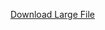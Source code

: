 [Download Large File](https://drive.google.com/file/d/1zeVZFSHsuY9jDbgN0BbplPiSzcD-DFfq/view?usp=drive_link)
